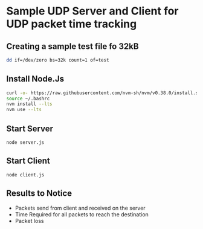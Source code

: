 # Sample UDP Server and Client for UDP packet time tracking

## Creating a sample test file fo 32kB

```bash
dd if=/dev/zero bs=32k count=1 of=test
```

## Install Node.Js

```bash
curl -o- https://raw.githubusercontent.com/nvm-sh/nvm/v0.38.0/install.sh | bash
source ~/.bashrc
nvm install --lts
nvm use --lts
```
## Start Server

```node
node server.js
```

## Start Client

```node
node client.js
```

## Results to Notice

- Packets send from client and received on the server
- Time Required for all packets to reach the destination
- Packet loss
